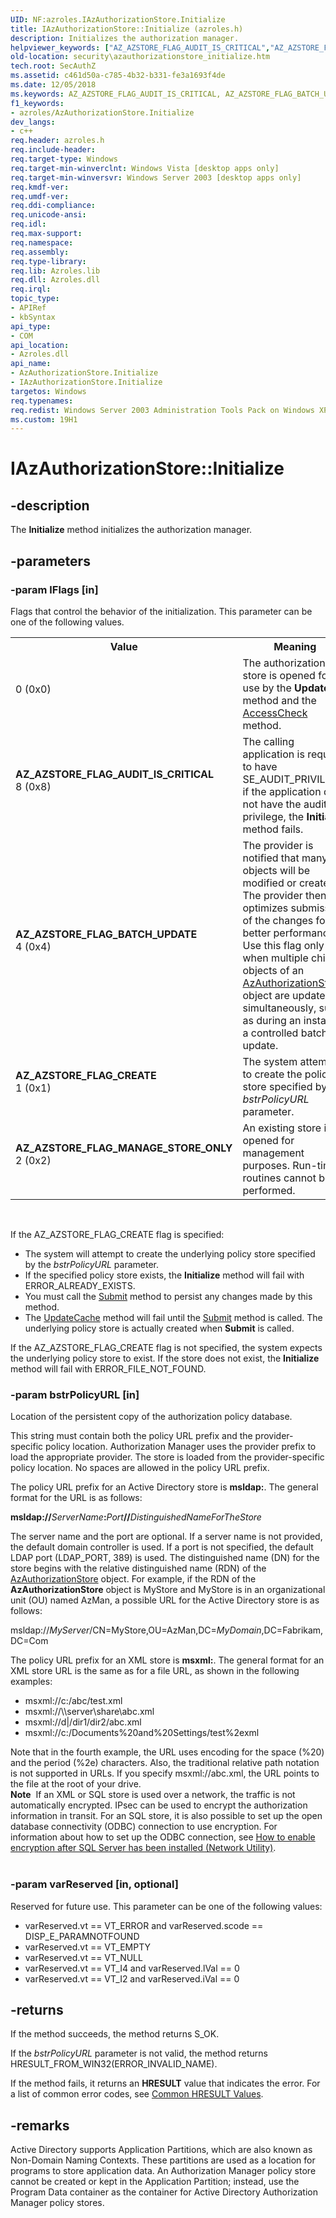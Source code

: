 ```yaml
---
UID: NF:azroles.IAzAuthorizationStore.Initialize
title: IAzAuthorizationStore::Initialize (azroles.h)
description: Initializes the authorization manager.helpviewer_keywords: ["AZ_AZSTORE_FLAG_AUDIT_IS_CRITICAL","AZ_AZSTORE_FLAG_BATCH_UPDATE","AZ_AZSTORE_FLAG_CREATE","AZ_AZSTORE_FLAG_MANAGE_STORE_ONLY","AzAuthorizationStore object [Security]","Initialize method","IAzAuthorizationStore interface [Security]","Initialize method","IAzAuthorizationStore.Initialize","IAzAuthorizationStore::Initialize","Initialize","Initialize method [Security]","Initialize method [Security]","AzAuthorizationStore object","Initialize method [Security]","IAzAuthorizationStore interface","azroles/IAzAuthorizationStore::Initialize","security.azauthorizationstore_initialize"]
old-location: security\azauthorizationstore_initialize.htm
tech.root: SecAuthZ
ms.assetid: c461d50a-c785-4b32-b331-fe3a1693f4de
ms.date: 12/05/2018
ms.keywords: AZ_AZSTORE_FLAG_AUDIT_IS_CRITICAL, AZ_AZSTORE_FLAG_BATCH_UPDATE, AZ_AZSTORE_FLAG_CREATE, AZ_AZSTORE_FLAG_MANAGE_STORE_ONLY, AzAuthorizationStore object [Security],Initialize method, IAzAuthorizationStore interface [Security],Initialize method, IAzAuthorizationStore.Initialize, IAzAuthorizationStore::Initialize, Initialize, Initialize method [Security], Initialize method [Security],AzAuthorizationStore object, Initialize method [Security],IAzAuthorizationStore interface, azroles/IAzAuthorizationStore::Initialize, security.azauthorizationstore_initialize
f1_keywords:
- azroles/AzAuthorizationStore.Initialize
dev_langs:
- c++
req.header: azroles.h
req.include-header: 
req.target-type: Windows
req.target-min-winverclnt: Windows Vista [desktop apps only]
req.target-min-winversvr: Windows Server 2003 [desktop apps only]
req.kmdf-ver: 
req.umdf-ver: 
req.ddi-compliance: 
req.unicode-ansi: 
req.idl: 
req.max-support: 
req.namespace: 
req.assembly: 
req.type-library: 
req.lib: Azroles.lib
req.dll: Azroles.dll
req.irql: 
topic_type:
- APIRef
- kbSyntax
api_type:
- COM
api_location:
- Azroles.dll
api_name:
- AzAuthorizationStore.Initialize
- IAzAuthorizationStore.Initialize
targetos: Windows
req.typenames: 
req.redist: Windows Server 2003 Administration Tools Pack on Windows XP
ms.custom: 19H1
---
```


# IAzAuthorizationStore::Initialize


## -description


The <b>Initialize</b> method initializes the authorization manager.


## -parameters




### -param lFlags [in]

Flags that control the behavior of the initialization. This parameter can be one of the following values.

<table>
<tr>
<th>Value</th>
<th>Meaning</th>
</tr>
<tr>
<td width="40%">
<dl>
<dt>0 (0x0)</dt>
</dl>
</td>
<td width="60%">
The authorization store is opened for use by the <b>Update</b> method and the <a href="https://docs.microsoft.com/windows/desktop/api/azroles/nf-azroles-iazclientcontext-accesscheck">AccessCheck</a> method.

</td>
</tr>
<tr>
<td width="40%"><a id="AZ_AZSTORE_FLAG_AUDIT_IS_CRITICAL"></a><a id="az_azstore_flag_audit_is_critical"></a><dl>
<dt><b>AZ_AZSTORE_FLAG_AUDIT_IS_CRITICAL</b></dt>
<dt>8 (0x8)</dt>
</dl>
</td>
<td width="60%">
The calling application is required to have SE_AUDIT_PRIVILEGE; if the application does not have the audit privilege, the <b>Initialize</b> method fails.

</td>
</tr>
<tr>
<td width="40%"><a id="AZ_AZSTORE_FLAG_BATCH_UPDATE"></a><a id="az_azstore_flag_batch_update"></a><dl>
<dt><b>AZ_AZSTORE_FLAG_BATCH_UPDATE</b></dt>
<dt>4 (0x4)</dt>
</dl>
</td>
<td width="60%">
The provider is notified that many objects will be modified or created. The provider then optimizes submission of the changes for better performance. Use this flag only when multiple child objects of an <a href="https://docs.microsoft.com/windows/desktop/api/azroles/nn-azroles-iazauthorizationstore">AzAuthorizationStore</a> object are updated  simultaneously, such as during an install or a controlled batch update.

</td>
</tr>
<tr>
<td width="40%"><a id="AZ_AZSTORE_FLAG_CREATE"></a><a id="az_azstore_flag_create"></a><dl>
<dt><b>AZ_AZSTORE_FLAG_CREATE</b></dt>
<dt>1 (0x1)</dt>
</dl>
</td>
<td width="60%">
The system attempts to create the policy store specified by the <i>bstrPolicyURL</i> parameter.

</td>
</tr>
<tr>
<td width="40%"><a id="AZ_AZSTORE_FLAG_MANAGE_STORE_ONLY"></a><a id="az_azstore_flag_manage_store_only"></a><dl>
<dt><b>AZ_AZSTORE_FLAG_MANAGE_STORE_ONLY</b></dt>
<dt>2 (0x2)</dt>
</dl>
</td>
<td width="60%">
An existing store is opened for management purposes. Run-time routines cannot  be performed.

</td>
</tr>
</table>
 

If the AZ_AZSTORE_FLAG_CREATE flag is specified:

<ul>
<li>The system will attempt to create the underlying policy store specified by the <i>bstrPolicyURL</i> parameter.</li>
<li>If the specified policy store exists, the <b>Initialize</b> method will fail with ERROR_ALREADY_EXISTS. </li>
<li>You must call the <a href="https://docs.microsoft.com/windows/desktop/api/azroles/nf-azroles-iazauthorizationstore-submit">Submit</a> method to persist any changes made by this method.</li>
<li>The <a href="https://docs.microsoft.com/windows/desktop/api/azroles/nf-azroles-iazauthorizationstore-updatecache">UpdateCache</a> method will fail until the <a href="https://docs.microsoft.com/windows/desktop/api/azroles/nf-azroles-iazauthorizationstore-submit">Submit</a> method is called. The underlying policy store is actually created when <b>Submit</b> is called.</li>
</ul>
If the AZ_AZSTORE_FLAG_CREATE flag is not specified, the system expects the underlying policy store to exist. If the store does not exist, the <b>Initialize</b> method will fail with ERROR_FILE_NOT_FOUND.


### -param bstrPolicyURL [in]

Location of the persistent copy of the authorization policy database.

This string must contain both the policy URL prefix and the provider-specific policy location. Authorization Manager uses the provider prefix to load the appropriate provider. The store is loaded from the provider-specific policy location. No spaces are allowed in the policy URL prefix.

The policy URL prefix for an Active Directory store is <b>msldap:</b>. The general format for the URL  is as follows:

<b>msldap://</b><i>ServerName</i><b>:</b><i>Port</i><b>//</b><i>DistinguishedNameForTheStore</i>

The server name and the port are optional. If a server name is not provided, the default domain controller is used. If a port is not specified, the default LDAP port (LDAP_PORT, 389) is used. The distinguished name (DN) for the store begins with the relative distinguished name (RDN) of the <a href="https://docs.microsoft.com/windows/desktop/api/azroles/nn-azroles-iazauthorizationstore">AzAuthorizationStore</a> object. For example, if the RDN of the <b>AzAuthorizationStore</b> object is MyStore and MyStore is in an organizational unit (OU) named AzMan, a possible URL for the Active Directory store is as follows:

msldap://<i>MyServer</i>/CN=MyStore,OU=AzMan,DC=<i>MyDomain</i>,DC=Fabrikam,DC=Com

The policy URL prefix for an XML store is <b>msxml:</b>.  The general format for an XML store URL is the same as for a file URL, as shown in the following examples:  


<ul>
<li>msxml://c:/abc/test.xml</li>
<li>msxml://\\server\share\abc.xml</li>
<li>msxml://d|/dir1/dir2/abc.xml</li>
<li>msxml://c:/Documents%20and%20Settings/test%2exml</li>
</ul>
Note that in the fourth example, the URL uses encoding for the space (%20) and the period (%2e) characters. Also, the traditional relative path notation is not supported in URLs. If you specify msxml://abc.xml, the URL points to the file at the root of your drive.

<div class="alert"><b>Note</b>  If an XML or SQL store is used over a network, the traffic is not automatically encrypted. IPsec can be used to encrypt the authorization information in transit. For an SQL store, it is also possible to set up the open database connectivity (ODBC) connection to use encryption. For information about how to set up the ODBC connection, see <a href="https://msdn.microsoft.com/library/aa198230.aspx">How to enable encryption after SQL Server has been installed (Network Utility)</a>.</div>
<div> </div>

### -param varReserved [in, optional]

Reserved for future use. This parameter can be one of the following values:

<ul>
<li>varReserved.vt == VT_ERROR and varReserved.scode == DISP_E_PARAMNOTFOUND</li>
<li>varReserved.vt == VT_EMPTY</li>
<li>varReserved.vt == VT_NULL</li>
<li>varReserved.vt == VT_I4 and varReserved.lVal == 0</li>
<li>varReserved.vt == VT_I2 and varReserved.iVal == 0</li>
</ul>

## -returns



 If the method succeeds, the method returns S_OK.

If the <i>bstrPolicyURL</i> parameter is not valid, the method returns HRESULT_FROM_WIN32(ERROR_INVALID_NAME).

If the method fails, it returns an <b>HRESULT</b> value that indicates the error. For a list of common error codes, see <a href="https://docs.microsoft.com/windows/desktop/SecCrypto/common-hresult-values">Common HRESULT Values</a>.




## -remarks



Active Directory supports Application Partitions, which are also known as Non-Domain Naming Contexts. These partitions are used as a location for programs to store application data. An Authorization Manager policy store cannot be created or kept in the Application Partition; instead, use the Program Data container as the container for Active Directory Authorization Manager policy stores.



